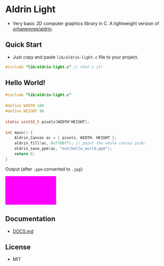 # Aldrin Light
* Very basic 2D computer graphics library in C. A lightweight version of [orhanemree/aldrin](https://github.com/orhanemree/aldrin).

## Quick Start
* Just copy and paste `lib/aldrin-light.c` file to your project.
```c
#include "lib/aldrin-light.c" // that's it!
```

## Hello World!
```c
#include "lib/aldrin-light.c"

#define WIDTH 160
#define HEIGHT 90

static uint32_t pixels[WIDTH*HEIGHT];

int main() {
    Aldrin_Canvas ac = { pixels, WIDTH, HEIGHT };
    aldrin_fill(ac, 0xff00ff); // paint the whole canvas pink!
    aldrin_save_ppm(ac, "out/hello_world.ppm");
    return 0;
}
```
Output (after `.ppm` converted to `.jpg`):

<img src="out/hello_world.jpg">

## Documentation
* [DOCS.md](./DOCS.md)

## License
* MIT